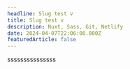 ```yaml
---
headline: Slug test v
title: Slug test v
description: Nuxt, Sass, Git, Netlify
date: 2024-04-07T22:06:00.000Z
featuredArticle: false
---
```

sssssssssssssss
